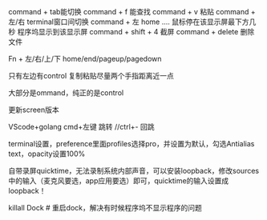 command + tab能切换
command + f 能查找
command + v 粘贴
command + 左/右 terminal窗口间切换
command + 左 home ....
鼠标停在该显示屏最下方几秒 程序坞显示到该显示屏
command + shift + 4 截屏
command + delete 删除文件

Fn + 左/右/上/下 home/end/pageup/pagedown

只有左边有control
复制粘贴尽量两个手指距离近一点

大部分是ommand，纯正的是control

更新screen版本


VScode+golang cmd+左键 跳转 //ctrl+- 回跳


terminal设置，preference里面profiles选择pro，并设置为默认，勾选Antialias text，opacity设置100%

自带录屏quicktime，无法录制系统内部声音，可以安装loopback，修改sources中的输入（麦克风要选，app应用要选）即可，quicktime的输入设置成loopback！

killall Dock  # 重启dock，解决有时候程序坞不显示程序的问题